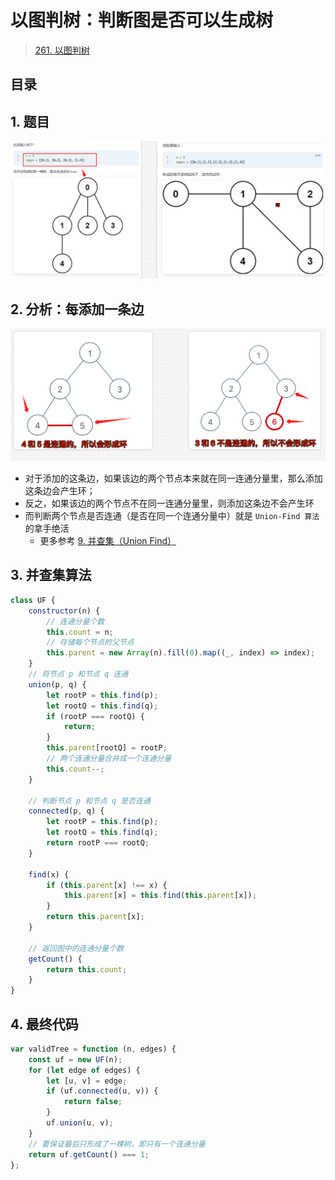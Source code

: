 
# 以图判树：判断图是否可以生成树


> [261. 以图判树](https://leetcode.cn/problems/graph-valid-tree/)


## 目录
<!-- toc -->
 ## 1. 题目 

![图片&文件](./files/20250117-15.png)

## 2. 分析：每添加一条边

![图片&文件](./files/20250117-16.png)

- 对于添加的这条边，如果该边的两个节点本来就在同一连通分量里，那么添加这条边会产生环；
- 反之，如果该边的两个节点不在同一连通分量里，则添加这条边不会产生环
- 而判断两个节点是否连通（是否在同一个连通分量中）就是 `Union-Find 算法`的拿手绝活
	- 更多参考 [9. 并查集（Union Find）](/post/o0DRohm5.html)

## 3. 并查集算法

```javascript
class UF {
    constructor(n) {
        // 连通分量个数
        this.count = n;
        // 存储每个节点的父节点
        this.parent = new Array(n).fill(0).map((_, index) => index);
    }
    // 将节点 p 和节点 q 连通
    union(p, q) {
        let rootP = this.find(p);
        let rootQ = this.find(q);
        if (rootP === rootQ) {
            return;
        }
        this.parent[rootQ] = rootP;
        // 两个连通分量合并成一个连通分量
        this.count--;
    }

    // 判断节点 p 和节点 q 是否连通
    connected(p, q) {
        let rootP = this.find(p);
        let rootQ = this.find(q);
        return rootP === rootQ;
    }

    find(x) {
        if (this.parent[x] !== x) {
            this.parent[x] = this.find(this.parent[x]);
        }
        return this.parent[x];
    }

    // 返回图中的连通分量个数
    getCount() {
        return this.count;
    }
}
```

## 4. 最终代码

```javascript
var validTree = function (n, edges) {
    const uf = new UF(n);
    for (let edge of edges) {
        let [u, v] = edge;
        if (uf.connected(u, v)) {
            return false;
        }
        uf.union(u, v);
    }
    // 要保证最后只形成了一棵树，即只有一个连通分量
    return uf.getCount() === 1;
};
```